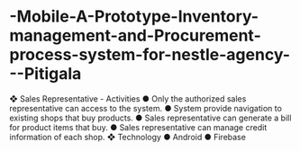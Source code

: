# -Mobile-A-Prototype-Inventory-management-and-Procurement-process-system-for-nestle-agency---Pitigala
❖ Sales Representative - Activities ● Only the authorized sales representative can access to the system. ● System provide navigation to existing shops that buy products. ● Sales representative can generate a bill for product items that buy. ● Sales representative can manage credit information of each shop. ❖ Technology ● Android ● Firebase
